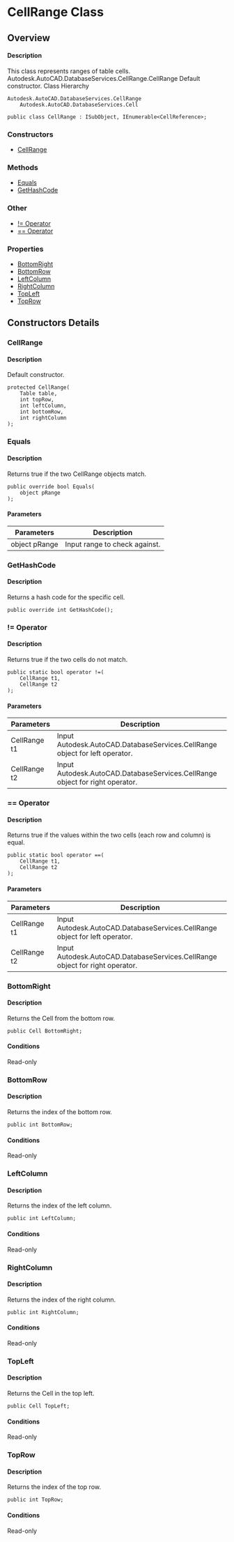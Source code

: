 # CellRange Class

## Overview

#### Description
This class represents ranges of table cells. 
Autodesk.AutoCAD.DatabaseServices.CellRange.CellRange 
Default constructor.
Class Hierarchy
```text
Autodesk.AutoCAD.DatabaseServices.CellRange
    Autodesk.AutoCAD.DatabaseServices.Cell
```

```text
public class CellRange : ISubObject, IEnumerable<CellReference>;
```

### Constructors

- [CellRange](#cellrange)

### Methods

- [Equals](#equals)
- [GetHashCode](#gethashcode)

### Other

- [!= Operator](#!=-operator)
- [== Operator](#==-operator)

### Properties

- [BottomRight](#bottomright)
- [BottomRow](#bottomrow)
- [LeftColumn](#leftcolumn)
- [RightColumn](#rightcolumn)
- [TopLeft](#topleft)
- [TopRow](#toprow)


## Constructors Details

### CellRange

#### Description
Default constructor.
```text
protected CellRange(
    Table table, 
    int topRow, 
    int leftColumn, 
    int bottomRow, 
    int rightColumn
);
```

### Equals

#### Description
Returns true if the two CellRange objects match.
```text
public override bool Equals(
    object pRange
);
```

#### Parameters

| Parameters | Description |
| --- | --- |
| object pRange | Input range to check against. |

### GetHashCode

#### Description
Returns a hash code for the specific cell.
```text
public override int GetHashCode();
```

### != Operator

#### Description
Returns true if the two cells do not match.
```text
public static bool operator !=(
    CellRange t1, 
    CellRange t2
);
```

#### Parameters

| Parameters | Description |
| --- | --- |
| CellRange t1 | Input Autodesk.AutoCAD.DatabaseServices.CellRange object for left operator. |
| CellRange t2 | Input Autodesk.AutoCAD.DatabaseServices.CellRange object for right operator. |

### == Operator

#### Description
Returns true if the values within the two cells (each row and column) is equal.
```text
public static bool operator ==(
    CellRange t1, 
    CellRange t2
);
```

#### Parameters

| Parameters | Description |
| --- | --- |
| CellRange t1 | Input Autodesk.AutoCAD.DatabaseServices.CellRange object for left operator. |
| CellRange t2 | Input Autodesk.AutoCAD.DatabaseServices.CellRange object for right operator. |

### BottomRight

#### Description
Returns the Cell from the bottom row.
```text
public Cell BottomRight;
```

#### Conditions
Read-only
### BottomRow

#### Description
Returns the index of the bottom row.
```text
public int BottomRow;
```

#### Conditions
Read-only
### LeftColumn

#### Description
Returns the index of the left column.
```text
public int LeftColumn;
```

#### Conditions
Read-only
### RightColumn

#### Description
Returns the index of the right column.
```text
public int RightColumn;
```

#### Conditions
Read-only
### TopLeft

#### Description
Returns the Cell in the top left.
```text
public Cell TopLeft;
```

#### Conditions
Read-only
### TopRow

#### Description
Returns the index of the top row.
```text
public int TopRow;
```

#### Conditions
Read-only